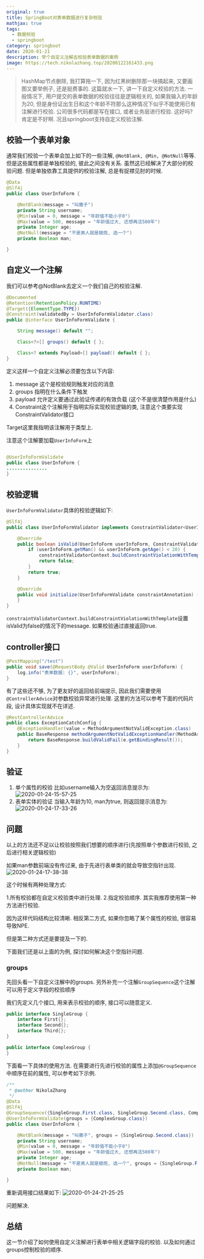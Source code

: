 ```yaml
---
original: true
title: SpringBoot对表单数据进行复杂校验
mathjax: true
tags:
  - 数据校验
  - springboot
category: springboot
date: 2020-01-21
description: 举个自定义注解去校验表单数据的案例
image: https://tech.nikolazhang.top/20200122161433.png
---
```


> HashMap节点删除, 我打算拖一下, 因为红黑树删除那一块搞起来, 又要画图又要举例子, 还是挺费事的. 这篇就水一下, 讲一下自定义校验的方法.
> 一般情况下, 用户提交的表单数据的校验往往是逻辑相关的, 如果我输入的年龄为20, 但是身份证出生日和这个年龄不符那么这种情况下似乎不能使用已有注解进行校验. 公司很多代码都是写在接口, 或者业务层进行校验. 这好吗? 肯定是不好啊. 况且springboot支持自定义校验注解.

## 校验一个表单对象

通常我们校验一个表单会加上如下的一些注解, `@NotBlank, @Min, @NotNull`等等. 但是这些属性都是单独校验的, 彼此之间没有关系. 虽然这已经解决了大部分的校验问题. 但是单独依靠工具提供的校验注解, 总是有捉襟见肘的时候.

```java
@Data
@Slf4j
public class UserInfoForm {

    @NotBlank(message = "叫撒子")
    private String username;
    @Min(value = 0, message = "年龄值不能小于0")
    @Max(value = 500, message = "年龄值过大, 还想再活500年")
    private Integer age;
    @NotNull(message = "不是男人就是娘炮, 选一个")
    private Boolean man;

}

```

## 自定义一个注解

我们可以参考@NotBlank去定义一个我们自己的校验注解.

```java
@Documented
@Retention(RetentionPolicy.RUNTIME)
@Target({ElementType.TYPE})
@Constraint(validatedBy = UserInfoFormValidator.class)
public @interface UserInfoFormValidate {

    String message() default "";

    Class<?>[] groups() default { };

    Class<? extends Payload>[] payload() default { };
}

```

定义这样一个自定义注解必须要包含以下内容:

1. message 这个是校验规则触发对应的消息
2. groups 指明在什么条件下触发
3. payload 允许定义要通过此验证传递的有效负载 (这个不是很清楚作用是什么)
4. Constraint这个注解用于指明实际实现校验逻辑的类, 注意这个类要实现ConstraintValidator接口

Target这里我指明该注解用于类型上.

注意这个注解要加载`UserInfoForm`上

```java

@UserInfoFormValidate
public class UserInfoForm {
...............
}
```

## 校验逻辑

`UserInfoFormValidator`具体的校验逻辑如下:

```java
@Slf4j
public class UserInfoFormValidator implements ConstraintValidator<UserInfoFormValidate, UserInfoForm> {

    @Override
    public boolean isValid(UserInfoForm userInfoForm, ConstraintValidatorContext constraintValidatorContext) {
        if (userInfoForm.getMan() && userInfoForm.getAge() < 20) {
            constraintValidatorContext.buildConstraintViolationWithTemplate("年龄小于20岁不是男人.").addConstraintViolation();
            return false;
        }
        return true;
    }

    @Override
    public void initialize(UserInfoFormValidate constraintAnnotation) {
    }
}

```

`constraintValidatorContext.buildConstraintViolationWithTemplate`设置isValid为false的情况下的message. 如果校验通过直接返回true.

## controller接口

```java
@PostMapping("/test")
public void save(@RequestBody @Valid UserInfoForm userInfoForm) {
    log.info("表单数据: {}", userInfoForm);
}
```

有了这些还不够, 为了更友好的返回给前端提示, 因此我们需要使用`@ControllerAdvice`对参数校验异常进行处理. 这里的方法可以参考下面的代码片段, 设计具体实现就不在详述.

```java
@RestControllerAdvice
public class ExceptionCatchConfig {
    @ExceptionHandler(value = MethodArgumentNotValidException.class)
    public BaseResponse methodArgumentNotValidExceptionHandler(MethodArgumentNotValidException e) {
        return BaseResponse.buildValidFail(e.getBindingResult());
    }
}
```

## 验证

1. 单个属性的校验
比如username输入为空返回消息提示为:
![2020-01-24-15-57-25](https://tech.nikolazhang.top/2020-01-24-15-57-25.png)
2. 表单实体的验证
当输入年龄为10, man为true, 则返回提示消息为:
![2020-01-24-17-33-26](https://tech.nikolazhang.top/2020-01-24-17-33-26.png)

## 问题

以上的方法还不足以让校验按照我们想要的顺序进行(先按照单个参数进行校验, 之后进行相关逻辑校验)

如果man参数前端没有传过来, 由于先进行表单类的就会导致空指针出现.
![2020-01-24-17-38-38](https://tech.nikolazhang.top/2020-01-24-17-38-38.png)

这个时候有两种处理方式:

1.所有校验都在自定义校验类中进行处理.
2.指定校验顺序. 其实我推荐使用第一种方法进行校验.

因为这样代码结构比较清晰. 相反第二方式, 如果你忽略了某个属性的校验, 很容易导致NPE.

但是第二种方式还是要提及一下的.

下面我们还是以上面的为例, 探讨如何解决这个空指针问题.

### groups

先回头看一下自定义注解中的groups. 另外补充一个注解`GroupSequence`这个注解可以用于定义字段的校验顺序

我们先定义几个接口, 用来表示校验的顺序, 接口可以随意定义.

```java
public interface SingleGroup {
    interface First{};
    interface Second{};
    interface Third{};
}

public interface ComplexGroup {
}
```

下面看一下具体的使用方法. 在需要进行先进行校验的属性上添加`@GroupSequence`中顺序在前的属性, 可以参考如下示例.

```java
/**
 * @author NikolaZhang
 */
@Data
@Slf4j
@GroupSequence({SingleGroup.First.class, SingleGroup.Second.class, ComplexGroup.class, UserInfoForm.class})
@UserInfoFormValidate(groups = {ComplexGroup.class})
public class UserInfoForm {

    @NotBlank(message = "叫撒子", groups = {SingleGroup.Second.class})
    private String username;
    @Min(value = 0, message = "年龄值不能小于0")
    @Max(value = 500, message = "年龄值过大, 还想再活500年")
    private Integer age;
    @NotNull(message = "不是男人就是娘炮, 选一个", groups = {SingleGroup.First.class})
    private Boolean man;

}
```

重新调用接口结果如下:
![2020-01-24-21-25-25](https://tech.nikolazhang.top/2020-01-24-21-25-25.png)

问题解决.

## 总结

这一节介绍了如何使用自定义注解进行表单中相关逻辑字段的校验. 以及如何通过groups控制校验的顺序.
